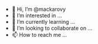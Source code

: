 - 👋 Hi, I’m @mackarovy
- 👀 I’m interested in ...
- 🌱 I’m currently learning ...
- 💞️ I’m looking to collaborate on ...
- 📫 How to reach me ...

<!---
mackarovy/mackarovy is a ✨ special ✨ repository because its `README.md` (this file) appears on your GitHub profile.
You can click the Preview link to take a look at your changes.
--->
